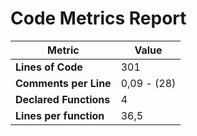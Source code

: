 # Code Metrics Report

| Metric                          | Value       |
|---------------------------------|-------------|
| **Lines of Code**               | 301         |
| **Comments per Line**           | 0,09 - (28) |
| **Declared Functions**          | 4           |
| **Lines per function**          | 36,5        |


